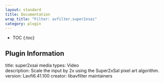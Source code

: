 ```yaml
---
layout: standard
title: Documentation
wrap_title: "Filter: avfilter.super2xsai"
category: plugin
---
```

* TOC
{:toc}

## Plugin Information

title: super2xsai
media types:
Video  
description: Scale the input by 2x using the Super2xSaI pixel art algorithm.
version: Lavfi6.41.100
creator: libavfilter maintainers
